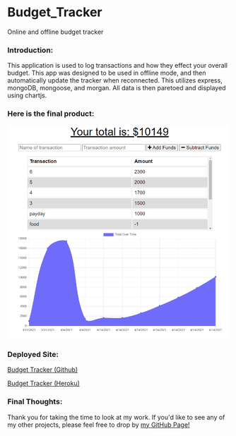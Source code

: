 # Budget_Tracker
Online and offline budget tracker

### Introduction:
This application is used to log transactions and how they effect your overall budget. This app was designed to be used in offline mode, and then automatically update the tracker when reconnected. This utilizes express, mongoDB, mongoose, and morgan. All data is then paretoed and displayed using chartjs. 

### Here is the final product:
![Budget Tracker](https://github.com/zdjeffers/Budget_Tracker/blob/main/public/assets/Screenshot%202021-04-14%20224336.png)

### Deployed Site:
[Budget Tracker (Github)](https://zdjeffers.github.io/Budget_Tracker/)

[Budget Tracker (Heroku)](https://budget-tracking-zdj.herokuapp.com/)

### Final Thoughts:
Thank you for taking the time to look at my work. If you'd like to see any of my other projects, please feel free to drop by [my GitHub Page!](https://github.com/zdjeffers)